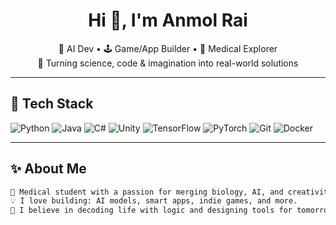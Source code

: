 <h1 align="center">Hi 👋, I'm Anmol Rai</h1>
<p align="center">
  🧠 AI Dev • 🕹️ Game/App Builder • 🧬 Medical Explorer  
  <br>🚀 Turning science, code & imagination into real-world solutions
</p>

---

## 🚀 Tech Stack

![Python](https://img.shields.io/badge/-Python-3776AB?style=flat&logo=python&logoColor=white)
![Java](https://img.shields.io/badge/-Java-007396?style=flat&logo=java&logoColor=white)
![C#](https://img.shields.io/badge/-C%23-239120?style=flat&logo=c-sharp&logoColor=white)
![Unity](https://img.shields.io/badge/-Unity-000000?style=flat&logo=unity&logoColor=white)
![TensorFlow](https://img.shields.io/badge/-TensorFlow-FF6F00?style=flat&logo=tensorflow&logoColor=white)
![PyTorch](https://img.shields.io/badge/-PyTorch-EE4C2C?style=flat&logo=pytorch&logoColor=white)
![Git](https://img.shields.io/badge/-Git-F05032?style=flat&logo=git&logoColor=white)
![Docker](https://img.shields.io/badge/-Docker-2496ED?style=flat&logo=docker&logoColor=white)

---

## ✨ About Me

```txt
🌟 Medical student with a passion for merging biology, AI, and creativity.  
💡 I love building: AI models, smart apps, indie games, and more.  
🧠 I believe in decoding life with logic and designing tools for tomorrow.
